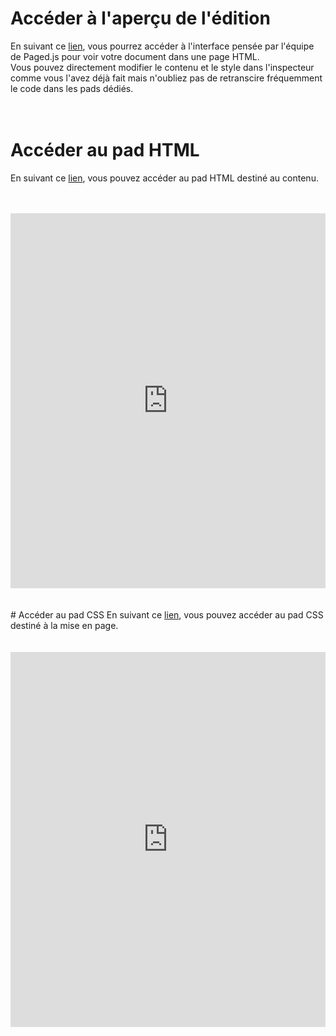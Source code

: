 # Accéder à l'aperçu de l'édition   
En suivant ce <a href="https://milenelaforge.github.io/edition-ensaama/index.html" target="blank">lien</a>, vous pourrez accéder à l'interface pensée par l'équipe de Paged.js pour voir votre document dans une page HTML.  
Vous pouvez directement modifier le contenu et le style dans l'inspecteur comme vous l'avez déjà fait mais n'oubliez pas de retranscire fréquemment le code dans les pads dédiés. 
<br>
<br>
<br>
# Accéder au pad HTML 
En suivant ce <a href="https://semestriel.framapad.org/p/workshop-w2p-html-a6kf/export/txt" target="blank">lien</a>, vous pouvez accéder au pad HTML destiné au contenu. 
<br>
<br>
<br>
<iframe name="embed_readwrite" src="https://semestriel.framapad.org/p/workshop-w2p-html-a6kf?showControls=true&showChat=true&showLineNumbers=true&useMonospaceFont=false" width="100%" height="600" frameborder="0"></iframe>
<br>
<br>
<br>
# Accéder au pad CSS  
En suivant ce <a href="https://semestriel.framapad.org/p/workshop-w2p-css-a6jt?lang=fr" target="blank">lien</a>, vous pouvez accéder au pad CSS destiné à la mise en page. 
<br>
<br>
<br>
<iframe name="embed_readwrite" src="https://semestriel.framapad.org/p/workshop-w2p-css-a6jt?showControls=true&showChat=true&showLineNumbers=true&useMonospaceFont=false" width="100%" height="600" frameborder="0"></iframe>

